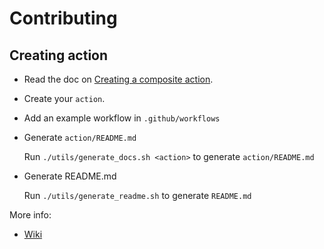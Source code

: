 # Contributing

## Creating action

- Read the doc on [Creating a composite action](https://docs.github.com/en/actions/creating-actions/creating-a-composite-action).
- Create your `action`.
- Add an example workflow in `.github/workflows`
- Generate `action/README.md`

    Run `./utils/generate_docs.sh <action>` to generate `action/README.md`

- Generate README.md

    Run `./utils/generate_readme.sh` to generate `README.md`

More info:

- [Wiki](https://wiki.autodesk.com/display/GEN/Dynamo+Reusable+Workflows+and+Composite+Actions)
